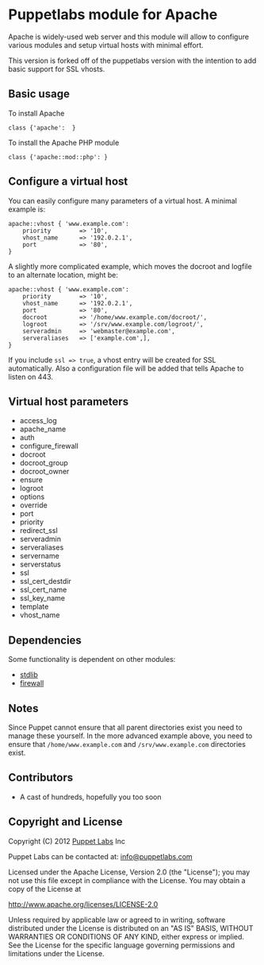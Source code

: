 Puppetlabs module for Apache
============================

Apache is widely-used web server and this module will allow to configure
various modules and setup virtual hosts with minimal effort.

This version is forked off of the puppetlabs version with the intention to
add basic support for SSL vhosts.

Basic usage
-----------

To install Apache

    class {'apache':  }

To install the Apache PHP module

    class {'apache::mod::php': }

Configure a virtual host
------------------------

You can easily configure many parameters of a virtual host. A minimal
example is:

    apache::vhost { 'www.example.com':
        priority        => '10',
        vhost_name      => '192.0.2.1',
        port            => '80',
    }

A slightly more complicated example, which moves the docroot and
logfile to an alternate location, might be:

    apache::vhost { 'www.example.com':
        priority        => '10',
        vhost_name      => '192.0.2.1',
        port            => '80',
        docroot         => '/home/www.example.com/docroot/',
        logroot         => '/srv/www.example.com/logroot/',
        serveradmin     => 'webmaster@example.com',
        serveraliases   => ['example.com',],
    }

If you include `ssl => true`, a vhost entry will be created for
SSL automatically. Also a configuration file will be added that
tells Apache to listen on 443.

Virtual host parameters
-----------------------

* access_log
* apache_name
* auth
* configure_firewall
* docroot
* docroot_group
* docroot_owner
* ensure
* logroot
* options
* override
* port
* priority
* redirect_ssl
* serveradmin
* serveraliases
* servername
* serverstatus
* ssl
* ssl_cert_destdir
* ssl_cert_name
* ssl_key_name
* template
* vhost_name

Dependencies
------------

Some functionality is dependent on other modules:

- [stdlib](https://github.com/puppetlabs/puppetlabs-stdlib)
- [firewall](https://github.com/puppetlabs/puppetlabs-firewall)

Notes
-----

Since Puppet cannot ensure that all parent directories exist you need to
manage these yourself. In the more advanced example above, you need to ensure
that `/home/www.example.com` and `/srv/www.example.com` directories exist.

Contributors
------------

 * A cast of hundreds, hopefully you too soon

Copyright and License
---------------------

Copyright (C) 2012 [Puppet Labs](https://www.puppetlabs.com/) Inc

Puppet Labs can be contacted at: info@puppetlabs.com

Licensed under the Apache License, Version 2.0 (the "License");
you may not use this file except in compliance with the License.
You may obtain a copy of the License at

  http://www.apache.org/licenses/LICENSE-2.0

Unless required by applicable law or agreed to in writing, software
distributed under the License is distributed on an "AS IS" BASIS,
WITHOUT WARRANTIES OR CONDITIONS OF ANY KIND, either express or implied.
See the License for the specific language governing permissions and
limitations under the License.
